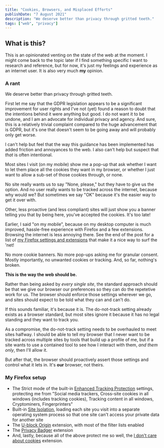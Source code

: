 ```yaml
---
title: "Cookies, Browsers, and Misplaced Efforts"
publishDate: "7 August 2021"
description: "We deserve better than privacy through gritted teeth."
tags: ["web", "privacy"]
---
```


## What is this?

This is an opinionated venting on the state of the web at the moment. I might come back to the topic later if I find something specific I want to research and reference, but for now, it's just my feelings and experience as an internet user. It is also very much **my** opinion.

### A rant

We deserve better than privacy through gritted teeth.

First let me say that the GDPR legislation appears to be a significant improvement for user rights and I've not (yet) found a reason to doubt that the intentions behind it were anything but good. I do not want it to be undone, and I am an advocate for individual privacy and agency. And sure, this is a relatively trivial complaint compared to the huge advancement that is GDPR, but it's one that doesn't seem to be going away and will probably only get worse.

I can't help but feel that the way this guidance has been implemented has added friction and annoyances to the web. I also can't help but suspect that _that_ is often intentional.

Most sites I visit (on my mobile) show me a pop-up that ask whether I want to let them place all the cookies they want in my browser, or whether I just want to allow a sub-set of those cookies through, or none.

No site really wants us to say "None, please," but they have to give us the option. And no user really wants to be tracked across the internet, because why would we? But sometimes we say "OK" because it's the easier way to get it over with.

Other, less proactive (and less compliant) sites will just show you a banner telling you that by being here, you've accepted the cookies. It's too late!

Earlier, I said "on my mobile", because on my desktop computer is much improved, hassle-free experience with Firefox and a few extensions. Browsing the internet is less annoying there. See the end of the post for a list of [my Firefox settings and extensions](/cookies-browsers-and-misplaced-efforts/#my-firefox-setup) that make it a nice way to surf the 'net!

No more cookie banners. No more pop-ups asking me for granular consent. Mostly importantly, no unwanted cookies or tracking. And, so far, nothing's broken.

**This is the way the web should be.**

Rather than being asked by _every single site_, the standard approach should be that we give our browser our preferences so they can do the repetetive work for us. The browser should enforce those settings wherever we go, and sites should expect to be told what they can and can't do.

If this sounds familiar, it's because it is. The do-not-track setting already exists as a browser standard, but most sites ignore it because it has no legal standing and they want to track you.

As a compromise, the do-not-track setting needs to be overhauled to meet sites halfway. I should be able to tell my browser that I never want to be tracked across multiple sites by tools that build up a profile of me, but if a site wants to use a contained tool to see how I interact with them, _and them only_, then I'll allow it.

But after that, the browser should proactively assert those settings and control what it lets in. It's **our** browser, not theirs.

### My Firefox setup

- The Strict mode of the built-in [Enhanced Tracking Protection](https://support.mozilla.org/en-US/kb/enhanced-tracking-protection-firefox-desktop) settings, protecting me from "Social media trackers, Cross-site cookies in all windows (includes tracking cookies), Tracking content in all windows, Cryptominers, Fingerprinters"
- Built-in [Site Isolation](https://blog.mozilla.org/security/2021/05/18/introducing-site-isolation-in-firefox/), loading each site you visit into a separate operating system process so that one site can't access your private data for another site
- The [U-block Origin](https://addons.mozilla.org/en-GB/firefox/addon/ublock-origin/) extension, with most of the filter lists enabled
- The [Privacy Badger](https://addons.mozilla.org/en-GB/firefox/addon/privacy-badger17/) extension
- And, lastly, because all of the above protect me so well, the [I don't care about cookies](https://addons.mozilla.org/en-GB/firefox/addon/i-dont-care-about-cookies/) extension.
